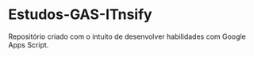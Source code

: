 # Estudos-GAS-ITnsify
Repositório criado com o intuito de desenvolver habilidades com Google Apps Script.
